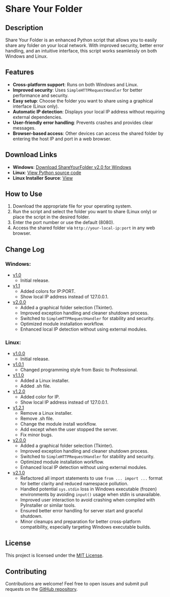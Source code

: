 # Share Your Folder

## Description
Share Your Folder is an enhanced Python script that allows you to easily share any folder on your local network. With improved security, better error handling, and an intuitive interface, this script works seamlessly on both Windows and Linux.

## Features
- **Cross-platform support**: Runs on both Windows and Linux.
- **Improved security**: Uses `SimpleHTTPRequestHandler` for better performance and security.
- **Easy setup**: Choose the folder you want to share using a graphical interface (Linux only).
- **Automatic IP detection**: Displays your local IP address without requiring external dependencies.
- **User-friendly error handling**: Prevents crashes and provides clear messages.
- **Browser-based access**: Other devices can access the shared folder by entering the host IP and port in a web browser.

## Download Links
- **Windows**: [Download ShareYourFolder v2.0 for Windows]([https://github.com/Mehran-Seifalinia/ShareYourFolder/raw/main/Windows/ShareYourFolder%20v1.1.exe](https://raw.githubusercontent.com/Mehran-Seifalinia/ShareYourFolder/refs/heads/main/ShareFolderv2.0.exe))
- **Linux**: [View Python source code](https://raw.githubusercontent.com/Mehran-Seifalinia/ShareYourFolder/main/Linux/ShareFolder.py)
- **Linux Installer Source**: [View](https://raw.githubusercontent.com/pyAref/ShareYourFolder/main/Linux/sharefolder_installer.py)

## How to Use
1. Download the appropriate file for your operating system.
2. Run the script and select the folder you want to share (Linux only) or place the script in the desired folder.
3. Enter the port number or use the default (8080).
4. Access the shared folder via `http://your-local-ip:port` in any web browser.

## Change Log
### Windows:
- [v1.0](https://github.com/Mehran-Seifalinia/ShareYourFolder/commit/2972152713597a4fcc41db57674af63c425a8545)
  - Initial release.
- [v1.1](https://github.com/Mehran-Seifalinia/ShareYourFolder/commit/e18f701ac8173f1f328fc6a69fb0efccb3868ab2)
  - Added colors for IP:PORT.
  - Show local IP address instead of 127.0.0.1.
- [v2.0.0](https://github.com/Mehran-Seifalinia/ShareYourFolder/commit/db3201fedab0c12955d0f34e89c96506c7e543be)
  - Added a graphical folder selection (Tkinter).
  - Improved exception handling and cleaner shutdown process.
  - Switched to `SimpleHTTPRequestHandler` for stability and security.
  - Optimized module installation workflow.
  - Enhanced local IP detection without using external modules.

### Linux:
- [v1.0.0](https://github.com/Mehran-Seifalinia/ShareYourFolder/commit/a6d872fe0165ef6f66f8918c243bf2884558cf0b)
  - Initial release.
- [v1.0.1](https://github.com/Mehran-Seifalinia/ShareYourFolder/commit/f220973ade7f7f07f1b28e68b44e3087a8b35dba)
  - Changed programming style from Basic to Professional.
- [v1.1.0](https://github.com/Mehran-Seifalinia/ShareYourFolder/commit/f220973ade7f7f07f1b28e68b44e3087a8b35dba#diff-5f8b34a0a255b67a1623b5e000b9eb1c16020346eb68df13896e123a0f94081b)
  - Added a Linux installer.
  - Added .sh file.
- [v1.2.0](https://github.com/Mehran-Seifalinia/ShareYourFolder/commit/1b34e1365de0c442a38acb578aad8c36e7d43bcb)
  - Added color for IP.
  - Show local IP address instead of 127.0.0.1.
- [v1.2.1](https://github.com/Mehran-Seifalinia/ShareYourFolder/commit/a990f12acf43aeafd082c3c7e621d4ffa9e6d73b)
  - Remove a Linux installer.
  - Remove .sh file.
  - Change the module install workflow.
  - Add except when the user stopped the server.
  - Fix minor bugs.
- [v2.0.0](https://github.com/Mehran-Seifalinia/ShareYourFolder/commit/db3201fedab0c12955d0f34e89c96506c7e543be)
  - Added a graphical folder selection (Tkinter).
  - Improved exception handling and cleaner shutdown process.
  - Switched to `SimpleHTTPRequestHandler` for stability and security.
  - Optimized module installation workflow.
  - Enhanced local IP detection without using external modules.
- [v2.1.0](https://github.com/Mehran-Seifalinia/ShareYourFolder/commit/53fbb85cfb949322b195794c2838e481fa4416e5)
  - Refactored all import statements to use `from ... import ...` format for better clarity and reduced namespace pollution.
  - Handled potential `sys.stdin` loss in Windows executable (frozen) environments by avoiding `input()` usage when stdin is unavailable.
  - Improved user interaction to avoid crashing when compiled with PyInstaller or similar tools.
  - Ensured better error handling for server start and graceful shutdown.
  - Minor cleanups and preparation for better cross-platform compatibility, especially targeting Windows executable builds.


## License
This project is licensed under the [MIT License](https://github.com/Mehran-Seifalinia/ShareYourFolder/blob/main/LICENSE).

## Contributing
Contributions are welcome! Feel free to open issues and submit pull requests on the [GitHub repository](https://github.com/Mehran-Seifalinia/ShareYourFolder).
